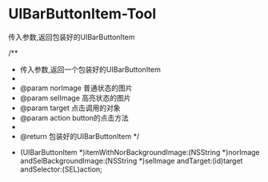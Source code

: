 UIBarButtonItem-Tool
====================

传入参数,返回包装好的UIBarButtonItem

/**
*  传入参数,返回一个包装好的UIBarButtonItem
*
*  @param norImage 普通状态的图片
*  @param selImage 高亮状态的图片
*  @param target   点击调用的对象
*  @param action   button的点击方法
*
*  @return 包装好的UIBarButtonItem
*/
+ (UIBarButtonItem *)itemWithNorBackgroundImage:(NSString *)norImage andSelBackgroundImage:(NSString *)selImage andTarget:(id)target andSelector:(SEL)action;


